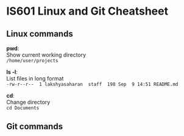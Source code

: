 # IS601 Linux and Git Cheatsheet


## Linux commands
**pwd**:<br>
Show current working directory<br>
`/home/user/projects`<br>

**ls -l**:<br>
List files in long format<br>
`-rw-r--r--  1 lakshyasaharan  staff  198 Sep  9 14:51 README.md`<br>

**cd**:<br>
Change directory<br>
`cd Documents`<br>

## Git commands
